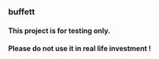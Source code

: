 ### buffett
#### This project is for testing only.
#### Please do not use it in real life investment !
